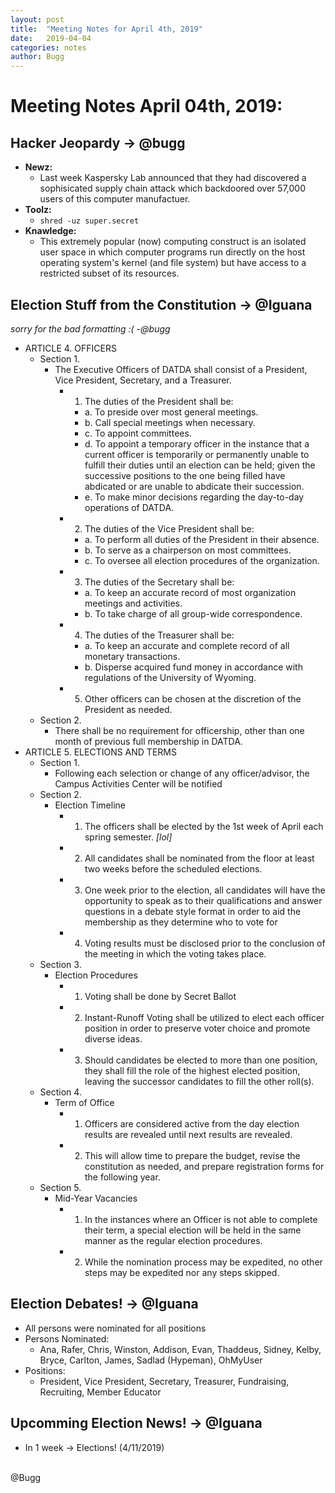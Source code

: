 ```yaml
---
layout: post
title:  "Meeting Notes for April 4th, 2019"
date:   2019-04-04
categories: notes
author: Bugg
---
```

# Meeting Notes April 04th, 2019:

## Hacker Jeopardy -> @bugg 
- **Newz:** 
  - Last week Kaspersky Lab announced that they had discovered a sophisicated supply chain attack which backdoored over 57,000 users of this computer manufactuer. 
- **Toolz:**
  - `shred -uz super.secret`
- **Knawledge:**
  - This extremely popular (now) computing construct is an isolated user space in which computer programs run directly on the host operating system's kernel (and file system) but have access to a restricted subset of its resources. 

## Election Stuff from the Constitution -> @Iguana
*sorry for the bad formatting :( -@bugg*
- ARTICLE 4. OFFICERS
  - Section 1.
    - The Executive Officers of DATDA shall consist of a President, Vice President, Secretary, and a Treasurer.
      - 1. The duties of the President shall be:
        - a. To preside over most general meetings.
        - b. Call special meetings when necessary.
        - c. To appoint committees.
        - d. To appoint a temporary officer in the instance that a current officer is temporarily or permanently unable to fulfill their duties until an election can be held; given the successive positions to the one being filled have abdicated or are unable to abdicate their succession.
        - e. To make minor decisions regarding the day-to-day operations of DATDA.
      - 2. The duties of the Vice President shall be:
        - a. To perform all duties of the President in their absence.
        - b. To serve as a chairperson on most committees. 
        - c. To oversee all election procedures of the organization.
      - 3. The duties of the Secretary shall be:
        - a. To keep an accurate record of most organization meetings and activities.
        - b. To take charge of all group-wide correspondence.
      - 4. The duties of the Treasurer shall be:
        - a. To keep an accurate and complete record of all monetary transactions.
        - b. Disperse acquired fund money in accordance with regulations of the University of Wyoming.
      - 5. Other officers can be chosen at the discretion of the President as needed.
  - Section 2.
    - There shall be no requirement for officership, other than one month of previous full membership in DATDA.
- ARTICLE 5. ELECTIONS AND TERMS
  - Section 1. 
    - Following each selection or change of any officer/advisor, the Campus Activities Center will be notified
  - Section 2.
    - Election Timeline
      - 1. The officers shall be elected by the 1st week of April each spring semester. *[lol]*
      - 2. All candidates shall be nominated from the floor at least two weeks before the scheduled elections.
      - 3. One week prior to the election, all candidates will have the opportunity to speak as to their qualifications and answer questions in a debate style format in order to aid the membership as they determine who to vote for
      - 4. Voting results must be disclosed prior to the conclusion of the meeting in which the voting takes place.
  - Section 3.
    - Election Procedures
      - 1. Voting shall be done by Secret Ballot
      - 2. Instant-Runoff Voting shall be utilized to elect each officer position in order to preserve voter choice and promote diverse ideas.
      - 3. Should candidates be elected to more than one position, they shall fill the role of the highest elected position, leaving the successor candidates to fill the other roll(s).
  - Section 4.
    - Term of Office
      - 1. Officers are considered active from the day election results are revealed until next results are revealed.
      - 2. This will allow time to prepare the budget, revise the constitution as needed, and prepare registration forms for the following year.
  - Section 5.
    - Mid-Year Vacancies
      - 1. In the instances where an Officer is not able to complete their term, a special election will be held in the same manner as the regular election procedures.
      - 2. While the nomination process may be expedited, no other steps may be expedited nor any steps skipped.

## Election Debates! -> @Iguana
- All persons were nominated for all positions
- Persons Nominated:
  - Ana, Rafer, Chris, Winston, Addison, Evan, Thaddeus, Sidney, Kelby, Bryce, Carlton, James, Sadlad (Hypeman), OhMyUser
- Positions: 
  - President, Vice President, Secretary, Treasurer, Fundraising, Recruiting, Member Educator

## Upcomming Election News! -> @Iguana
- In 1 week -> Elections! (4/11/2019)

<br>
@Bugg
